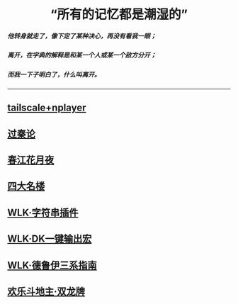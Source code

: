 # <center>“所有的记忆都是潮湿的”
##### 他转身就走了，像下定了某种决心，再没有看我一眼；
##### 离开，在字典的解释是和某一个人或某一个敌方分开；
##### 而我一下子明白了，什么叫离开。
------
## [tailscale+nplayer](https://samoa.lanzouy.com/b01rgbcib/)
## [过秦论](其他/过秦论.md)
## [春江花月夜](其他/春江花月夜.md)
## [四大名楼](其他/四大名楼/汇总.md)
## [WLK·字符串插件](WOW/插件-字符串.md)
## [WLK·DK一键输出宏](WOW/WLKDK一键输出宏.md)
## [WLK·德鲁伊三系指南](WOW/WLK德鲁伊指南.md)
## [欢乐斗地主·双龙牌](其他/欢乐斗地主·双龙牌.md)
